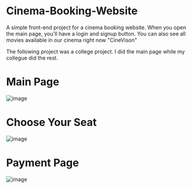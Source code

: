 # Cinema-Booking-Website
A simple front-end project for a cinema booking website. When you open the main page, you'll have a login and signup button. You can also see all movies available in our cinema right now "CineVison"

The following project was a college project. 
I did the main page while my collegue did the rest.


# Main Page
![image](https://github.com/user-attachments/assets/3c10c41e-3ca0-43dd-b53e-0e497d5131a9)

# Choose Your Seat
![image](https://github.com/user-attachments/assets/00706927-c2b6-4b2c-8810-b7701dc2d6ac)

# Payment Page
![image](https://github.com/user-attachments/assets/1d516753-5031-434e-9b97-d0fa4fde24d2)




